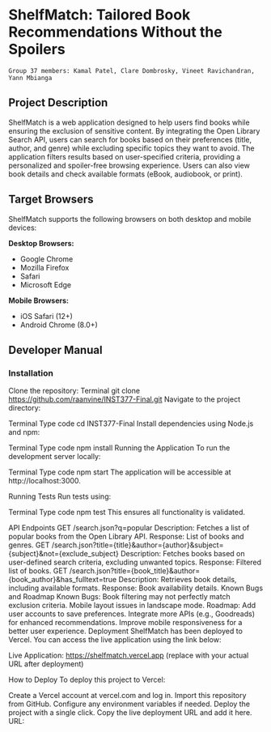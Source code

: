 # ShelfMatch: Tailored Book Recommendations Without the Spoilers
    Group 37 members: Kamal Patel, Clare Dombrosky, Vineet Ravichandran, Yann Mbianga

## Project Description
ShelfMatch is a web application designed to help users find books while ensuring the exclusion of sensitive content. By integrating the Open Library Search API, users can search for books based on their preferences (title, author, and genre) while excluding specific topics they want to avoid. The application filters results based on user-specified criteria, providing a personalized and spoiler-free browsing experience. Users can also view book details and check available formats (eBook, audiobook, or print).

## Target Browsers
ShelfMatch supports the following browsers on both desktop and mobile devices:

**Desktop Browsers:**
- Google Chrome
- Mozilla Firefox
- Safari
- Microsoft Edge


**Mobile Browsers:**
- iOS Safari (12+)
- Android Chrome (8.0+)

## Developer Manual

### Installation
Clone the repository:
Terminal
git clone https://github.com/raanvine/INST377-Final.git
Navigate to the project directory:

Terminal
Type code
cd INST377-Final
Install dependencies using Node.js and npm:

Terminal
Type code
npm install
Running the Application
To run the development server locally:

Terminal
Type code
npm start
The application will be accessible at http://localhost:3000.

Running Tests
Run tests using:

Terminal
Type code
npm test
This ensures all functionality is validated.

API Endpoints
GET /search.json?q=popular
Description: Fetches a list of popular books from the Open Library API.
Response: List of books and genres.
GET /search.json?title={title}&author={author}&subject={subject}&not={exclude_subject}
Description: Fetches books based on user-defined search criteria, excluding unwanted topics.
Response: Filtered list of books.
GET /search.json?title={book_title}&author={book_author}&has_fulltext=true
Description: Retrieves book details, including available formats.
Response: Book availability details.
Known Bugs and Roadmap
Known Bugs:
Book filtering may not perfectly match exclusion criteria.
Mobile layout issues in landscape mode.
Roadmap:
Add user accounts to save preferences.
Integrate more APIs (e.g., Goodreads) for enhanced recommendations.
Improve mobile responsiveness for a better user experience.
Deployment
ShelfMatch has been deployed to Vercel. You can access the live application using the link below:

Live Application: https://shelfmatch.vercel.app (replace with your actual URL after deployment)

How to Deploy
To deploy this project to Vercel:

Create a Vercel account at vercel.com and log in.
Import this repository from GitHub.
Configure any environment variables if needed.
Deploy the project with a single click.
Copy the live deployment URL and add it here. URL: 
